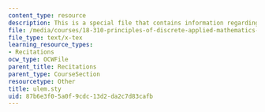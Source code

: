 ```yaml
---
content_type: resource
description: This is a special file that contains information regarding ulem.
file: /media/courses/18-310-principles-of-discrete-applied-mathematics-fall-2013/87b6e3f05a0f9cdc13d2da2c7d83cafb_ulem.sty
file_type: text/x-tex
learning_resource_types:
- Recitations
ocw_type: OCWFile
parent_title: Recitations
parent_type: CourseSection
resourcetype: Other
title: ulem.sty
uid: 87b6e3f0-5a0f-9cdc-13d2-da2c7d83cafb
---
```

